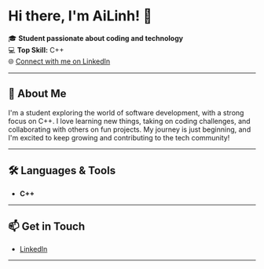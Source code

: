 # Hi there, I'm AiLinh! 👋

🎓 **Student passionate about coding and technology**  
💻 **Top Skill:** C++  
🌐 [Connect with me on LinkedIn](https://www.linkedin.com/in/ailinh-ho-b8b88b332/)

---

## 🚀 About Me

I'm a student exploring the world of software development, with a strong focus on C++. I love learning new things, taking on coding challenges, and collaborating with others on fun projects. My journey is just beginning, and I'm excited to keep growing and contributing to the tech community!

---

## 🛠️ Languages & Tools

- **C++**

---

## 📫 Get in Touch

- [LinkedIn](https://www.linkedin.com/in/ailinh-ho-b8b88b332/)

---

<!--
Feel free to update this section with more details about yourself, your projects, or your interests!
-->
